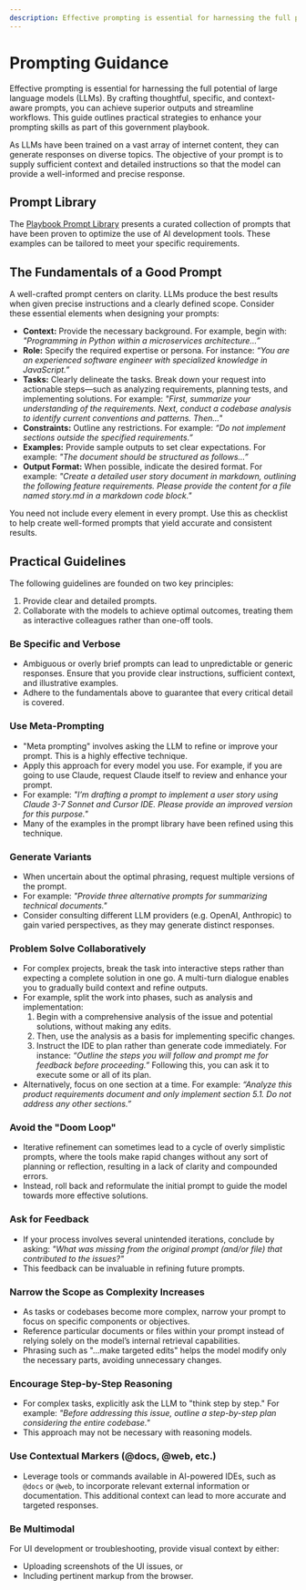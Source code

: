 ```yaml
---
description: Effective prompting is essential for harnessing the full potential of large language models (LLMs). This guide outlines practical strategies to enhance your prompting skills and achieve superior outputs.
---
```


# Prompting Guidance

Effective prompting is essential for harnessing the full potential of large language models (LLMs). By crafting thoughtful, specific, and context-aware prompts, you can achieve superior outputs and streamline workflows. This guide outlines practical strategies to enhance your prompting skills as part of this government playbook.

As LLMs have been trained on a vast array of internet content, they can generate responses on diverse topics. The objective of your prompt is to supply sufficient context and detailed instructions so that the model can provide a well-informed and precise response.

## Prompt Library

The [Playbook Prompt Library](README.md) presents a curated collection of prompts that have been proven to optimize the use of AI development tools. These examples can be tailored to meet your specific requirements.

## The Fundamentals of a Good Prompt

A well-crafted prompt centers on clarity. LLMs produce the best results when given precise instructions and a clearly defined scope. Consider these essential elements when designing your prompts:

- **Context:** Provide the necessary background. For example, begin with: *"Programming in Python within a microservices architecture…”*
- **Role:** Specify the required expertise or persona. For instance: *“You are an experienced software engineer with specialized knowledge in JavaScript.”*
- **Tasks:** Clearly delineate the tasks. Break down your request into actionable steps—such as analyzing requirements, planning tests, and implementing solutions. For example: *"First, summarize your understanding of the requirements. Next, conduct a codebase analysis to identify current conventions and patterns. Then…"*
- **Constraints:** Outline any restrictions. For example: *“Do not implement sections outside the specified requirements.”*
- **Examples:** Provide sample outputs to set clear expectations. For example: *"The document should be structured as follows…”*
- **Output Format:** When possible, indicate the desired format. For example: *"Create a detailed user story document in markdown, outlining the following feature requirements. Please provide the content for a file named story.md in a markdown code block."*

You need not include every element in every prompt. Use this as checklist to help create well-formed prompts that yield accurate and consistent results.

## Practical Guidelines

The following guidelines are founded on two key principles:
1. Provide clear and detailed prompts.
2. Collaborate with the models to achieve optimal outcomes, treating them as interactive colleagues rather than one-off tools.

### Be Specific and Verbose

- Ambiguous or overly brief prompts can lead to unpredictable or generic responses. Ensure that you provide clear instructions, sufficient context, and illustrative examples.
- Adhere to the fundamentals above to guarantee that every critical detail is covered.

### Use Meta-Prompting

- "Meta prompting" involves asking the LLM to refine or improve your prompt. This is a highly effective technique.
- Apply this approach for every model you use. For example, if you are going to use Claude, request Claude itself to review and enhance your prompt.
- For example: *"I’m drafting a prompt to implement a user story using Claude 3-7 Sonnet and Cursor IDE. Please provide an improved version for this purpose."*
- Many of the examples in the prompt library have been refined using this technique.

### Generate Variants

- When uncertain about the optimal phrasing, request multiple versions of the prompt.
- For example: *"Provide three alternative prompts for summarizing technical documents."*
- Consider consulting different LLM providers (e.g. OpenAI, Anthropic) to gain varied perspectives, as they may generate distinct responses.

### Problem Solve Collaboratively

- For complex projects, break the task into interactive steps rather than expecting a complete solution in one go. A multi-turn dialogue enables you to gradually build context and refine outputs.
- For example, split the work into phases, such as analysis and implementation:
    1. Begin with a comprehensive analysis of the issue and potential solutions, without making any edits.
    2. Then, use the analysis as a basis for implementing specific changes.
    3. Instruct the IDE to plan rather than generate code immediately. For instance: *“Outline the steps you will follow and prompt me for feedback before proceeding.”* Following this, you can ask it to execute some or all of its plan.
- Alternatively, focus on one section at a time. For example: *“Analyze this product requirements document and only implement section 5.1. Do not address any other sections.”*

### Avoid the "Doom Loop"

- Iterative refinement can sometimes lead to a cycle of overly simplistic prompts, where the tools make rapid changes without any sort of planning or reflection, resulting in a lack of clarity and compounded errors.
- Instead, roll back and reformulate the initial prompt to guide the model towards more effective solutions.

### Ask for Feedback

- If your process involves several unintended iterations, conclude by asking: *"What was missing from the original prompt (and/or file) that contributed to the issues?"*
- This feedback can be invaluable in refining future prompts.

### Narrow the Scope as Complexity Increases

- As tasks or codebases become more complex, narrow your prompt to focus on specific components or objectives.
- Reference particular documents or files within your prompt instead of relying solely on the model’s internal retrieval capabilities.
- Phrasing such as "...make targeted edits" helps the model modify only the necessary parts, avoiding unnecessary changes.

### Encourage Step-by-Step Reasoning

- For complex tasks, explicitly ask the LLM to "think step by step." For example: *"Before addressing this issue, outline a step-by-step plan considering the entire codebase."*
- This approach may not be necessary with reasoning models.

### Use Contextual Markers (@docs, @web, etc.)

- Leverage tools or commands available in AI-powered IDEs, such as `@docs` or `@web`, to incorporate relevant external information or documentation. This additional context can lead to more accurate and targeted responses.

### Be Multimodal

For UI development or troubleshooting, provide visual context by either:
- Uploading screenshots of the UI issues, or
- Including pertinent markup from the browser.
